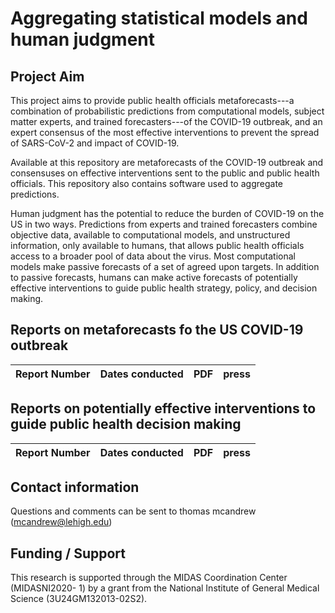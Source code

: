 # Aggregating statistical models and human judgment

## Project Aim
This project aims to provide public health officials metaforecasts---a combination of probabilistic predictions from computational models, subject matter experts, and trained forecasters---of the COVID-19 outbreak, and an expert consensus of the most effective interventions to prevent the spread of SARS-CoV-2 and impact of COVID-19.  

Available at this repository are metaforecasts of the COVID-19 outbreak and consensuses on effective interventions sent to the public and public health officials. This repository also contains software used to aggregate predictions.

Human judgment has the potential to reduce the burden of COVID-19 on the US in two ways. Predictions from experts and trained forecasters combine objective data, available to computational models, and unstructured information, only available to humans, that allows public health officials access to a broader pool of data about the virus. Most computational models make passive forecasts of a set of agreed upon targets. In addition to passive forecasts, humans can make active forecasts of potentially effective interventions to guide public health strategy, policy, and decision making. 

## Reports on metaforecasts fo the US COVID-19 outbreak

Report Number | Dates conducted | PDF | press
-- | -- | --| ---



## Reports on potentially effective interventions to guide public health decision making

Report Number | Dates conducted | PDF | press
-- | -- | --| ---

## Contact information
Questions and comments can be sent to thomas mcandrew (mcandrew@lehigh.edu)

## Funding / Support
This research is supported through the MIDAS Coordination Center (MIDASNI2020- 1) by a grant from the National Institute of General Medical Science (3U24GM132013-02S2).
